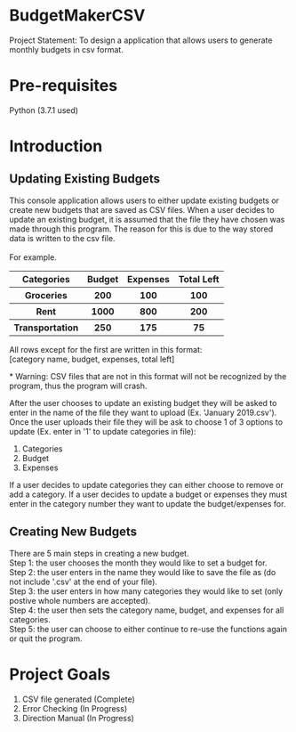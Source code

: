 # BudgetMakerCSV

Project Statement: To design a application that allows users to generate monthly budgets in csv format. 

# Pre-requisites

Python (3.7.1 used)

# Introduction

## __Updating Existing Budgets__
This console application allows users to either update existing budgets or create new budgets that are saved as CSV files. When a user decides to update an existing budget, it is assumed that the file they have chosen was made through this program. The reason for this is due to the way stored data is written to the csv file.<br><br>
For example.<br>
<table>
    <tr>
        <th>Categories</th>
        <th>Budget</th>
        <th>Expenses</th>
        <th>Total Left</th>
    </tr>
    <tr>
        <th>Groceries</th>
        <th>200</th>
        <th>100</th>
        <th>100</th>
    </tr>
    <tr>
        <th>Rent</th>
        <th>1000</th>
        <th>800</th>
        <th>200</th>
    </tr>
    <tr>
        <th>Transportation</th>
        <th>250</th>
        <th>175</th>
        <th>75</th>
    </tr>
</table>

All rows except for the first are written in this format:<br> [category name, budget, expenses, total left]<br>


\* Warning: CSV files that are not in this format will not be recognized by the program, thus the program will crash.

After the user chooses to update an existing budget they will be asked to enter in the name of the file they want to upload (Ex. 'January 2019.csv'). Once the user uploads their file they will be ask to choose 1 of 3 options to update (Ex. enter in '1' to update categories in file):
1) Categories
2) Budget
3) Expenses

If a user decides to update categories they can either choose to remove or add a category. If a user decides to update a budget or expenses they must enter in the category number they want to update the budget/expenses for. 

## __Creating New Budgets__
There are 5 main steps in creating a new budget. <br>Step 1: the user chooses the month they would like to set a budget for. <br>Step 2: the user enters in the name they would like to save the file as (do not include '.csv' at the end of your file). <br>Step 3: the user enters in how many categories they would like to set (only postive whole numbers are accepted). <br>Step 4: the user then sets the category name, budget, and expenses for all categories. <br>Step 5: the user can choose to either continue to re-use the functions again or quit the program.

# Project Goals
1) CSV file generated (Complete)
2) Error Checking (In Progress)
3) Direction Manual (In Progress)
